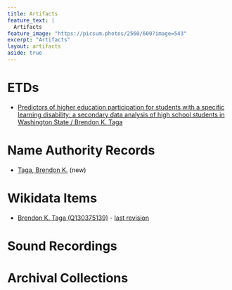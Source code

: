 ```yaml
---
title: Artifacts
feature_text: |
  Artifacts
feature_image: "https://picsum.photos/2560/600?image=543"
excerpt: "Artifacts"
layout: artifacts
aside: true
---
```


# ETDs
- [Predictors of higher education participation for students with a specific learning disability: a secondary data analysis of high school students in Washington State / Brendon K. Taga]()

# Name Authority Records

- [Taga, Brendon K.](https://github.com/cspayne/fall2024dfw/blob/main/_artifacts/NAFs/no2024107202_new.pdf) (new)

# Wikidata Items
- [Brendon K. Taga (Q130375139)](http://www.wikidata.org/entity/Q130375139) - [last revision](https://www.wikidata.org/w/index.php?title=Q130375139&oldid=2257128087)

# Sound Recordings

# Archival Collections